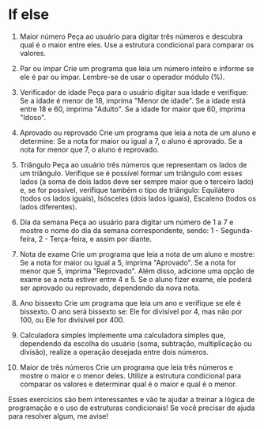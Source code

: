 # If else 
1. Maior número
Peça ao usuário para digitar três números e descubra qual é o maior entre eles. Use a estrutura condicional para comparar os valores.

2. Par ou ímpar
Crie um programa que leia um número inteiro e informe se ele é par ou ímpar. Lembre-se de usar o operador módulo (%).

3. Verificador de idade
Peça para o usuário digitar sua idade e verifique:
Se a idade é menor de 18, imprima "Menor de idade".
Se a idade está entre 18 e 60, imprima "Adulto".
Se a idade for maior que 60, imprima "Idoso".

4. Aprovado ou reprovado
Crie um programa que leia a nota de um aluno e determine:
Se a nota for maior ou igual a 7, o aluno é aprovado.
Se a nota for menor que 7, o aluno é reprovado.

5. Triângulo
Peça ao usuário três números que representam os lados de um triângulo. Verifique se é possível formar um triângulo com esses lados (a soma de dois lados deve ser sempre maior que o terceiro lado) e, se for possível, verifique também o tipo de triângulo:
Equilátero (todos os lados iguais),
Isósceles (dois lados iguais),
Escaleno (todos os lados diferentes).

6. Dia da semana
Peça ao usuário para digitar um número de 1 a 7 e mostre o nome do dia da semana correspondente, sendo: 1 - Segunda-feira, 2 - Terça-feira, e assim por diante.

7. Nota de exame
Crie um programa que leia a nota de um aluno e mostre:
Se a nota for maior ou igual a 5, imprima "Aprovado".
Se a nota for menor que 5, imprima "Reprovado". Além disso, adicione uma opção de exame se a nota estiver entre 4 e 5. Se o aluno fizer exame, ele poderá ser aprovado ou reprovado, dependendo da nova nota.

8. Ano bissexto
Crie um programa que leia um ano e verifique se ele é bissexto. O ano será bissexto se:
Ele for divisível por 4, mas não por 100, ou
Ele for divisível por 400.

9. Calculadora simples
Implemente uma calculadora simples que, dependendo da escolha do usuário (soma, subtração, multiplicação ou divisão), realize a operação desejada entre dois números.

10. Maior de três números
Crie um programa que leia três números e mostre o maior e o menor deles. Utilize a estrutura condicional para comparar os valores e determinar qual é o maior e qual é o menor.

Esses exercícios são bem interessantes e vão te ajudar a treinar a lógica de programação e o uso de estruturas condicionais! Se você precisar de ajuda para resolver algum, me avise!




